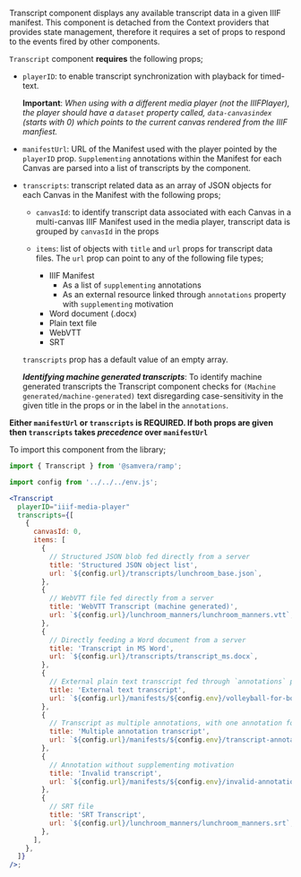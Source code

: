Transcript component displays any available transcript data in a given IIIF manifest. This component is detached from the Context providers that provides state management, therefore it requires a set of props to respond to the events fired by other components.

`Transcript` component **requires** the following props;

- `playerID`: to enable transcript synchronization with playback for timed-text.

   **Important**: _When using with a different media player (not the IIIFPlayer), the player should have a `dataset` property called, `data-canvasindex` (starts with 0) which points to the current canvas rendered from the IIIF manfiest._
- `manifestUrl`: URL of the Manifest used with the player pointed by the `playerID` prop. `Supplementing` annotations within the Manifest for each Canvas are parsed into a list of transcripts by the component. 
- `transcripts`: transcript related data as an array of JSON objects for each Canvas in the Manifest with the following props;

   - `canvasId`: to identify transcript data associated with each Canvas in a multi-canvas IIIF Manifest used in the media player, transcript data is grouped by `canvasId` in the props
   - `items`: list of objects with `title` and `url` props for transcript data files. The `url` prop can point to any of the following file types;

     - IIIF Manifest
       - As a list of `supplementing` annotations
       - As an external resource linked through `annotations` property with `supplementing` motivation
     - Word document (.docx)
     - Plain text file
     - WebVTT
     - SRT
    
    `transcripts` prop has a default value of an empty array.

     **_Identifying machine generated transcripts_**: To identify machine generated transcripts the Transcript component checks for `(Machine generated/machine-generated)` text disregarding case-sensitivity in the given title in the props or in the label in the `annotations`. 

__Either `manifestUrl` or `transcripts` is REQUIRED. If both props are given then `transcripts` takes *precedence* over `manifestUrl`__

To import this component from the library;
```js static
import { Transcript } from '@samvera/ramp';
```

```jsx inside Markdown
import config from '../../../env.js';

<Transcript
  playerID="iiif-media-player"
  transcripts={[
    {
      canvasId: 0,
      items: [
        {
          // Structured JSON blob fed directly from a server
          title: 'Structured JSON object list',
          url: `${config.url}/transcripts/lunchroom_base.json`,
        },
        {
          // WebVTT file fed directly from a server
          title: 'WebVTT Transcript (machine generated)',
          url: `${config.url}/lunchroom_manners/lunchroom_manners.vtt`,
        },
        {
          // Directly feeding a Word document from a server
          title: 'Transcript in MS Word',
          url: `${config.url}/transcripts/transcript_ms.docx`,
        },
        {
          // External plain text transcript fed through `annotations` prop in a IIIF manifest
          title: 'External text transcript',
          url: `${config.url}/manifests/${config.env}/volleyball-for-boys.json`, // URL of the manifest
        },
        {
          // Transcript as multiple annotations, with one annotation for each transcript fragment
          title: 'Multiple annotation transcript',
          url: `${config.url}/manifests/${config.env}/transcript-annotation.json`, // URL of the manifest
        },
        {
          // Annotation without supplementing motivation
          title: 'Invalid transcript',
          url: `${config.url}/manifests/${config.env}/invalid-annotation.json`, // URL of the manifest
        },
        {
          // SRT file
          title: 'SRT Transcript',
          url: `${config.url}/lunchroom_manners/lunchroom_manners.srt`,
        },
      ],
    },
  ]}
/>;
```
